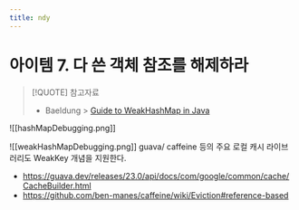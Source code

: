 ```yaml
---
title: ndy
---
```

# 아이템 7. 다 쓴 객체 참조를 해제하라


> [!QUOTE] 참고자료
> - Baeldung > [Guide to WeakHashMap in Java](https://www.baeldung.com/java-weakhashmap)

![[hashMapDebugging.png]]

![[weakHashMapDebugging.png]]
 guava/ caffeine 등의 주요 로컬 캐시 라이브러리도 WeakKey 개념을 지원한다.
- https://guava.dev/releases/23.0/api/docs/com/google/common/cache/CacheBuilder.html
- https://github.com/ben-manes/caffeine/wiki/Eviction#reference-based
